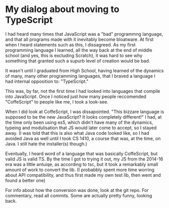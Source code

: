 
# My dialog about moving to TypeScript

I had heard many times that JavaScript was a "bad" programmng language, and that
all programs made with it inevitably become bloatware. At first when I heard
statements such as this, I dissagreed. As my first programming language I
learned, all the way back at the end of middle school (and yes, this is
excluding Scratch), it was hard to see why something that granted such a supurb
level of creation would be bad.

It wasn't until I graduated from High School, having learned of the dynamics of
many, many other programming languages, that I braved a language I had internal
opposition to: "TypeScript."

This was, by far, not the first time I had looked into languages that compile
into JavaScript. Once I noticed just how many people reccomended "CoffeScript"
to people like me, I took a look-see.

When I did look at CoffeScript, I was dissapointed. "This bizzare language is
supposed to be the new JavaScript? It looks completely different!" I had, at the
time only been using es5, which didn't have many of the dynamics, typeing and
modulisation that JS would later come to accept, so I stayed away. (I was told
that this is also what Java code looked like, so I had avoided Java as well
until I took CS 1410, a course that was, at the time, on Java. I still hate the
installer(s) though.)

Eventually, I heard word of a language that was basically CoffeScript, but
valid JS is valid TS. By the time I got to trying it out, my JS from the 2014-16
era was a little antuiqe, as according to tsc, but it took a remarkably small
amount of work to convert the lib. (I probabbly spent more time worring about
API compatibility, and thus first made my own test lib, then went and found a
better one)

For info about how the conversion was done, look at the git repo. For
commentary, read all commits. Some are actually pretty funny, looking back.

